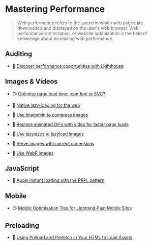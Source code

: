 # Mastering Performance

> Web performance refers to the speed in which web pages are downloaded and displayed on the user's web browser. Web performance optimization, or website optimization is the field of knowledge about increasing web performance.

## Auditing

- 📖 [Discover performance opportunities with Lighthouse](https://web.dev/fast/discover-performance-opportunities-with-lighthouse)

## Images & Videos

- 📺 [Optimise page load time: icon font or SVG?](https://www.youtube.com/watch?v=gdL7XWlFJ9c)

- 📖 [Native lazy-loading for the web](https://web.dev/native-lazy-loading)

- 📖 [Use Imagemin to compress images](https://web.dev/fast/use-imagemin-to-compress-images)

- 📖 [Replace animated GIFs with video for faster page loads](https://web.dev/fast/replace-gifs-with-videos)

- 📖 [Use lazysizes to lazyload images](https://web.dev/fast/use-lazysizes-to-lazyload-images)

- 📖 [Serve images with correct dimensions](https://web.dev/fast/serve-images-with-correct-dimensions)

- 📖 [Use WebP images](https://web.dev/fast/serve-images-webp)

## JavaScript

- 📖 [Apply instant loading with the PRPL pattern](https://web.dev/fast/apply-instant-loading-with-prpl)

## Mobile

- 📺 [Mobile Optimisation Tips for Lightning-Fast Mobile Sites](https://www.youtube.com/watch?v=9TYKhUeOnfg)

## Preloading

- 📖 [Using Preload and Prefetch in Your HTML to Load Assets](https://alligator.io/html/preload-prefetch/)
